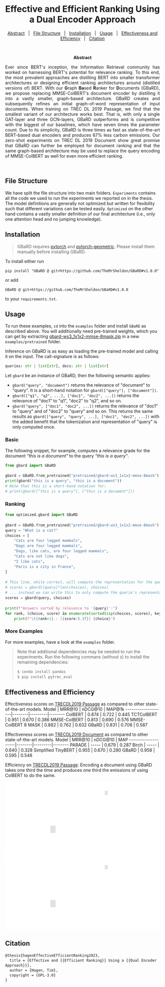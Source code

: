 <h1 align="center">
	Effective and Efficient Ranking Using a Dual Encoder Approach
</h1>

<p align="center">
  <a href="#abstract">Abstract</a> &nbsp; | &nbsp;
  <a href="#file-structure">File Structure</a> &nbsp; | &nbsp;
  <a href="#installation">Installation</a> &nbsp; | &nbsp;
  <a href="#usage">Usage</a> &nbsp; | &nbsp;
  <a href="#effectiveness-and-efficiency">Effectiveness and Efficiency</a> &nbsp; | &nbsp;
  <a href="#citation">Citation</a>
</p>

<br/>
<p align="center" id="abstract">
	<b>Abstract</b>
</p>
<center>
	<p align="justify" style="max-width: 20cm;">
		Ever since BERT's inception, the Information Retrieval community has worked on harnessing BERT's potential for
		relevance ranking. To this end, the most prevalent approaches are distilling BERT into smaller transformer
		architectures or designing efficient ranking architectures around (distilled versions of) BERT. With our
		<b>G</b>raph <b>Ba</b>sed <b>R</b>anker for <b>D</b>ocuments (GBaRD), we propose replacing MMSE-ColBERT's
		document encoder by distilling it into a vastly smaller, graph-based architecture. GBaRD creates and
		subsequently refines an initial graph-of-word representation of input documents. When training on TREC DL 2019
		Passage, we find that the smallest variant of our architecture works best. That is, with only a single GAT-layer
		and three GCN-layers, GBaRD outperforms and is competitive with the biggest of our baselines, which have seven
		times the parameter count. Due to its simplicity, GBaRD is three times as fast as state-of-the-art BERT-based
		dual encoders and produces 67% less carbon emissions. Our zero-shot experiments on TREC DL 2019 Document show great
    promise that GBaRD can further be employed for document ranking and that the same graph-based architecture may be
    used to replace the query encoding of MMSE-ColBERT as well for even more efficient ranking.
	</p>
</center>
<br/>


## File Structure
We have split the file structure into two main folders. `Experiments` contains all the code we used to run the
experiments we reported on in the thesis. The model definitions are generally not optimized but written for flexibility
such that different variations can be tested easily. `Optimized` on the other hand contains a vastly smaller definition
of our final architecture (i.e., only one attention head and no jumping knowledge).

## Installation

> GBaRD requires [pytorch](https://pytorch.org/) and
> [pytorch-geometric](https://pytorch-geometric.readthedocs.io/en/latest/notes/installation.html). Please install them
> manually before installing GBaRD.

To install either run

```
pip install "GBaRD @ git+https://github.com/TheMrSheldon/GBaRD#v1.0.0"
```
or add

```
GBaRD @ git+https://github.com/TheMrSheldon/GBaRD#v1.0.0
```
to your `requirements.txt`.

## Usage
To run these examples, `cd` into the `examples` folder and install `GBaRD` as described above. You will additionally
need pre-trained weights, which you can get by extracting [gbard-ws3_1x1x2-mmse-8mask.zip](https://github.com/TheMrSheldon/GBaRD/releases/download/v1.0.0/gbard-ws3_1x1x2-mmse-8mask.zip)
in a new `examples/pretrained` folder.

Inference on GBaRD is as easy as loading the pre-trained model and calling it on the input. The call-signature is as follows:
```python
queries: str | list[str], docs: str | list[str]
```
Let `gbard` be an instance of GBaRD, then the following semantic applies:
 - `gbard("query", "document")` returns the relevance of "document" to "query". It is a short-hand notation for `gbard(["query"], ["document"])`.
 - `gbard(["q1", "q2", ...], ["doc1", "doc2", ...])` returns the relevance of "doc1" to "q1", "doc2" to "q2", and so on.
 - `gbard("query", ["doc1", "doc2", ...])` returns the relevance of "doc1" to "query" and of "doc2" to "query" and so on. This returns the same results as `gbard(["query", "query", ...], ["doc1", "doc2", ...])` with the added benefit that the tokenization and representation of "query" is only computed once.

### Basic
The following snippet, for example, computes a relevance grade for the document *"this is a document"* to the query
*"this is a query"*.

```python
from gbard import GBaRD

gbard = GBaRD.from_pretrained("pretrained/gbard-ws3_1x1x2-mmse-8mask")
print(gbard("this is a query", "this is a document"))
# Note that this is a short-hand notation for:
# print(gbard(["this is a query"], ["this is a document"]))
```

### Ranking
```python
from optimized.gbard import GBaRD

gbard = GBaRD.from_pretrained("pretrained/gbard-ws3_1x1x2-mmse-8mask")
query = "What is a cat?"
choices = [
    "Cats are four legged mammals",
    "Dogs are four legged mammals",
    "Dogs, like cats, are four legged mammals",
    "Cats are not like dogs",
    "I like cats",
    "Paris is a city in France",
]

# This line, while correct, will compute the representation for the query multiple times...
# scores = gbard([query]*len(choices), choices)
# ... instead we can write this to only compute the querie's representation once
scores = gbard(query, choices)

print(f"Answers sorted by relevance to '{query}':")
for rank, (choice, score) in enumerate(sorted(zip(choices, scores), key=lambda x: x[1], reverse=True)):
    print(f"\t{rank+1}.: [{score:5.1f}] {choice}")
```

### More Examples
For more examples, have a look at the `examples` folder.

> Note that additional dependencies may be needed to run the experiments.
> Run the following commans (without `$`) to install the remaining dependencies:
> ```sh
> $ conda install pandas
> $ pip install pytrec_eval
> ```

## Effectiveness and Efficiency

Effectiveness scores on
[TRECDL2019 Passage](https://microsoft.github.io/msmarco/TREC-Deep-Learning-2019.html#passage-ranking-dataset) as
compared to other state-of-the-art models.
Model               | MRR@10 | nDCG@10 | MAP@1k
--------------------|--------|---------|--------
ColBERT             |  0.874 |   0.722 |  0.445
TCTColBERT          |  0.951 |   0.670 |  0.386
MMSE-ColBERT        |  0.813 |   0.690 |  0.576
MMSE-ColBERT 8 MASK |  0.882 |   0.762 |  0.632
GBaRD               |  0.831 |   0.708 |  0.587

Effectiveness scores on
[TRECDL2019 Document](https://microsoft.github.io/msmarco/TREC-Deep-Learning-2019.html#document-ranking-dataset) as
compared to other state-of-the-art models.
Model               | MRR@10 | nDCG@10 |   MAP
--------------------|--------|---------|--------
PARADE              |  ----- |   0.679 | 0.287
Birch               |  ----- |   0.640 | 0.328
Simplified TinyBERT |  0.955 |   0.670 | 0.280
GBaRD               |  0.958 |   0.595 | 0.548

Efficiency on [TRECDL2019 Passage](https://microsoft.github.io/msmarco/TREC-Deep-Learning-2019.html#passage-ranking-dataset):
Encoding a document using GBaRD takes one third the time and produces one third the emissions of using ColBERT to do the same.

<p align="center">
    <img src="images/efficiency_dark.svg#gh-dark-mode-only">
    <img src="images/efficiency_dark.svg#gh-light-mode-only">
</p>


## Citation
```
@thesis{hagenEffectiveEfficientRanking2023,
  title = {Effective and {{Efficient Ranking}} Using a {{Dual Encoder Approach}}},
  author = {Hagen, Tim},
  copyright = {GPL-3.0}
}
```